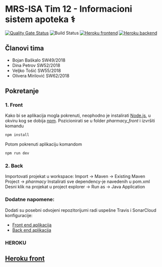 # MRS-ISA Tim 12 - Informacioni sistem apoteka ⚕

[![Quality Gate Status][quality-gate-badge]][sonar-url]
![Build Status](https://travis-ci.com/BoJaN77799/mrs-isa-back.svg?branch=master)
[![Heroku frontend][frontend-badge]][frontend-url]
[![Heroku backend][backend-badge]][backend-url]


## Članovi tima
- Bojan Baškalo SW49/2018
- Dina Petrov SW52/2018
- Veljko Tošić SW55/2018
- Olivera Mirilović SW62/2018


## Pokretanje
### 1. Front 
 Kako bi se aplikacija mogla pokrenuti, neophodno je instalirati [Node.js](https://nodejs.org/en/), u okviru kog se dobija [npm](https://www.npmjs.com/).
 Pozicionirati se u folder _pharmacy_front_ i izvršiti komandu
```sh
npm install
```
Potom pokrenuti aplikaciju komandom
```sh
npm run dev
```


### 2. Back
Importovati projekat u workspace: Import -> Maven -> Existing Maven Project -> _pharmacy_
Instalirati sve dependency-je navedenih u pom.xml
Desni klik na projekat u project explorer -> Run as -> Java Application 


### Dodatne napomene:
Dodati su posebni odvojeni repozitorijumi radi uspešne Travis i SonarCloud konfiguracije:
- [Front end aplikacija](https://github.com/PetrovDina/mrs-isa-front)
- [Back end aplikacija](https://github.com/BoJaN77799/mrs-isa-back)

### HEROKU
## [Heroku front](https://mrs-isa-front-v2.herokuapp.com/#/)


[quality-gate-badge]: https://sonarcloud.io/api/project_badges/measure?project=22434905a961c51b1d244289381f364488e90bcf&metric=alert_status
[sonar-url]: https://sonarcloud.io/dashboard?id=6aa1534bfc9e2e5495b99bfc6f7cbf1cec89d4ed
[backend-badge]: https://img.shields.io/badge/Heroku-backend-purple?logo=heroku
[backend-url]: https://hesoyam-pharmacy.herokuapp.com/
[frontend-badge]: https://img.shields.io/badge/Heroku-frontend-purple?logo=heroku
[frontend-url]: https://mrs-isa-front-v2.herokuapp.com/
